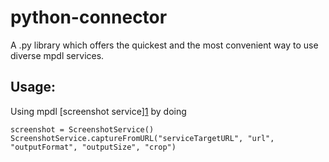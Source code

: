 python-connector
================
A .py library which offers the quickest and the most convenient way to use diverse mpdl services.


Usage:
--------------------------------
Using mpdl [screenshot service][1](eg.) by doing
```
screenshot = ScreenshotService()
ScreenshotService.captureFromURL("serviceTargetURL", "url", "outputFormat", "outputSize", "crop")
```


